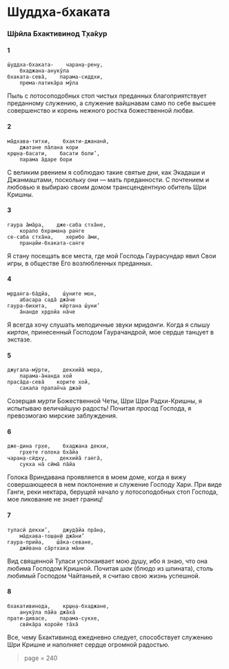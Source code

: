 # Шуддха-бхаката

### Ш́рӣла Бхактивинод Т̣ха̄кур

#### 1

    ш́уддха-бхаката-    чаран̣а-рен̣у,
        бхаджана-анукӯла
    бхаката-сева̄,    парама-сиддхи,
        према-латика̄ра мӯла

Пыль с лотосоподобных стоп чистых преданных благоприятствует преданному служению, а служение вайшнавам само по себе высшее совершенство и корень нежного ростка божественной любви.

#### 2

    ма̄дхава-титхи,    бхакти-джананӣ,
        джатане па̄лана кори
    кр̣ш̣н̣а-басати,    басати боли’,
        парама а̄даре бори

С великим рвением я соблюдаю такие святые дни, как Экадаши и Джанмаштами, поскольку они — мать преданности. С почтением и любовью я выбираю своим домом трансцендентную обитель Шри Кришны.

#### 3

    гаура а̄ма̄ра,    дже-саба стха̄не,
        корало бхраман̣а ран̇ге
    се-саба стха̄на,    херибо а̄ми,
        пран̣айи-бхаката-сан̇ге

Я стану посещать все места, где мой Господь Гаурасундар явил Свои игры, в обществе Его возлюбленных преданных.

#### 4

    мр̣дан̇га-ба̄дйа,    ш́уните мон,
        абасара сада̄ джа̄че
    гаура-бихита,    кӣртана ш́уни’
        а̄нанде хр̣дойа на̄че

Я всегда хочу слушать мелодичные звуки *мриданги*. Когда я слышу *киртан*, принесенный Господом Гаурачандрой, мое сердце танцует в экстазе.

#### 5

    джугала-мӯрти,    декхийа̄ мора,
        парама-а̄нанда хой
    праса̄да-сева̄    корите хой,
        сакала прапан̃ча джай

Созерцая *мурти* Божественной Четы, Шри Шри Радхи-Кришны, я испытываю величайшую радость! Почитая *прасад* Господа, я превозмогаю мирские заблуждения.

#### 6

    дже-дина гр̣хе,    бхаджана декхи,
        гр̣хете голока бха̄йа
    чаран̣а-сӣдху,    декхийа̄ ган̇га̄,
        сукха на̄ сӣма̄ па̄йа

Голока Вриндавана проявляется в моем доме, когда я вижу совершающееся в нем поклонение и служение Господу Хари. При виде Ганги, реки нектара, берущей начало у лотосоподобных стоп Господа, мое ликование не знает границ!

#### 7

    туласӣ декхи’,    джуд̣а̄йа пра̄н̣а,
        ма̄дхава-тош̣ан̣ӣ джа̄ни’
    гаура-прийа,    ш́а̄ка-севане,
        джӣвана са̄ртхака ма̄ни

Вид священной Туласи успокаивает мою душу, ибо я знаю, что она любима Господом Кришной. Почитая *шак* (блюдо из шпината), столь любимый Господом Чайтаньей, я считаю свою жизнь успешной.

#### 8

    бхакативинода,    кр̣ш̣н̣а-бхаджане,
        анукӯла па̄йа джа̄ха̄
    прати-дивасе,    парама-сукхе,
        свӣка̄ра коройе та̄ха̄

Все, чему Бхактивинод ежедневно следует, способствует служению Шри Кришне и наполняет сердце огромной радостью.


> page = 240